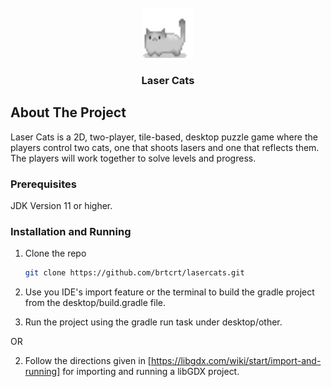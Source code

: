 <!-- PROJECT LOGO -->
<br />
<div align="center">
  <a href="https://github.com/brtcrt/lasercats/tree/main">
    <img src="assets/Cat.png" alt="Logo" width="80" height="80">
  </a>

<h3 align="center">Laser Cats</h3>
</div>


<!-- ABOUT THE PROJECT -->
## About The Project

Laser Cats is a 2D, two-player, tile-based, desktop puzzle game where the players control two cats, one that shoots lasers and one that reflects them. The players will work together to solve levels and progress.


### Prerequisites

JDK Version 11 or higher.


### Installation and Running

1. Clone the repo

   ```sh
   git clone https://github.com/brtcrt/lasercats.git
   ```
2. Use you IDE's import feature or the terminal to build the gradle project from the desktop/build.gradle file.

3. Run the project using the gradle run task under desktop/other.

OR 

2. Follow the directions given in [https://libgdx.com/wiki/start/import-and-running] for importing and running a libGDX project. 
